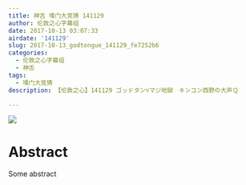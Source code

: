 ```yaml
---
title: 神舌 嗓门大竞猜 141129
author: 伦敦之心字幕组
date: 2017-10-13 03:07:33
airdate: '141129'
slug: 2017-10-13_godtongue_141129_fe7252b6
categories:
  - 伦敦之心字幕组
  - 神舌
tags:
  - 嗓门大竞猜
description: 【伦敦之心】141129 ゴッドタン▽マジ地獄　キンコン西野の大声Ｑ

---
```

![](/img/gakki.jpg)
# Abstract
Some abstract
